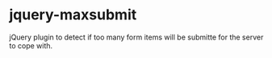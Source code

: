 jquery-maxsubmit
================

jQuery plugin to detect if too many form items will be submitte for the server to cope with.
